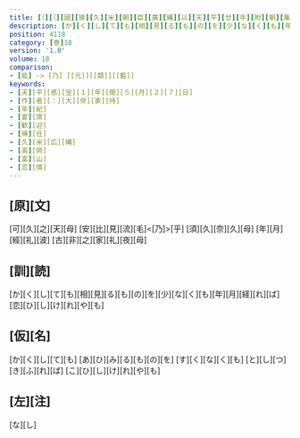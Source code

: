 ```yaml
---
title: [（][（][國][掾][久][米][朝][臣][廣][縄][以][天][平][廿][年][附][朝][集][使][入][京] [其][事][畢][而][天][平][感][寶][元][年][閏][五][月][廿][七][日][還][到][本][任] [仍][長][官][之][舘][設][詩][酒][宴][樂][飲] [於][時][主][人][守][大][伴][宿][祢][家][持][作][歌][一][首][[并][短][歌]][）][反][歌][二][首][）]
description: [か][く][し][て][も][相][見][る][も][の][を][少][な][く][も][年][月][経][れ][ば][恋][ひ][し][け][れ][や][も]
position: 4118
category: [巻]18
version: '1.0'
volume: 18
comparison:
- [能] -> [乃] [[元]][[類]][[藍]]
keywords:
- [天][平][感][宝][１][年][閏][５][月][２][７][日]
- [作][者][：][大][伴][家][持]
- [年][紀]
- [宴][席]
- [歓][迎]
- [帰][任]
- [久][米][広][縄]
- [高][岡]
- [富][山]
- [恋][情]
---
```


## [原][文]

[可][久][之][天][母] [安][比][見][流][毛]<[乃]>[乎] [須][久][奈][久][母] [年][月][經][礼][波] [古][非][之][家][礼][夜][母]

## [訓][読]

[か][く][し][て][も][相][見][る][も][の][を][少][な][く][も][年][月][経][れ][ば][恋][ひ][し][け][れ][や][も]

## [仮][名]

[か][く][し][て][も] [あ][ひ][み][る][も][の][を] [す][く][な][く][も] [と][し][つ][き][ふ][れ][ば] [こ][ひ][し][け][れ][や][も]

## [左][注]

[な][し]
